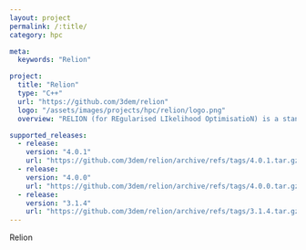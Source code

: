 ```yaml
---
layout: project
permalink: /:title/
category: hpc

meta:
  keywords: "Relion"

project:
  title: "Relion"
  type: "C++"
  url: "https://github.com/3dem/relion"
  logo: "/assets/images/projects/hpc/relion/logo.png"
  overview: "RELION (for REgularised LIkelihood OptimisatioN) is a stand-alone computer program for Maximum A Posteriori refinement of (multiple) 3D reconstructions or 2D class averages in cryo-electron microscopy. It is developed in the research group of Sjors Scheres at the MRC Laboratory of Molecular Biology."

supported_releases:
  - release:
    version: "4.0.1"
    url: "https://github.com/3dem/relion/archive/refs/tags/4.0.1.tar.gz"
  - release:
    version: "4.0.0"
    url: "https://github.com/3dem/relion/archive/refs/tags/4.0.0.tar.gz"
  - release:
    version: "3.1.4"
    url: "https://github.com/3dem/relion/archive/refs/tags/3.1.4.tar.gz"
---
```


<p>Relion</p>
